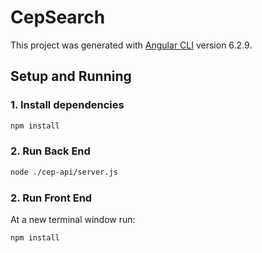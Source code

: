 # CepSearch

This project was generated with [Angular CLI](https://github.com/angular/angular-cli) version 6.2.9.

## Setup and Running

### 1. Install dependencies

```bash
npm install
```

### 2. Run Back End

```bash
node ./cep-api/server.js
```


### 2. Run Front End

At a new terminal window run:

```bash
npm install
```


